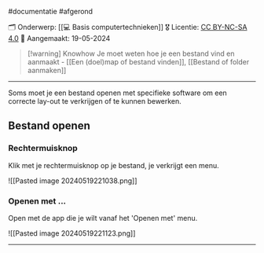 #documentatie  #afgerond 

🗂️ Onderwerp: [[💻 Basis computertechnieken]]
🎖️ Licentie: [CC BY-NC-SA 4.0](https://creativecommons.org/licenses/by-nc-sa/4.0/)
📅 Aangemaakt: 19-05-2024

>[!warning] Knowhow
>Je moet weten hoe je een bestand vind en aanmaakt - [[Een (doel)map of bestand vinden]], [[Bestand of folder aanmaken]] 

---
Soms moet je een bestand openen met specifieke software om een correcte lay-out te verkrijgen of te kunnen bewerken.

## Bestand openen
### Rechtermuisknop
Klik met je rechtermuisknop op je bestand, je verkrijgt een menu.

![[Pasted image 20240519221038.png]]

### Openen met ...
Open met de app die je wilt vanaf het 'Openen met' menu.

![[Pasted image 20240519221123.png]]

---
